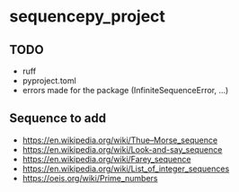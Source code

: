 # sequencepy_project

## TODO

- ruff
- pyproject.toml
- errors made for the package (InfiniteSequenceError, ...)

## Sequence to add

- https://en.wikipedia.org/wiki/Thue–Morse_sequence
- https://en.wikipedia.org/wiki/Look-and-say_sequence
- https://en.wikipedia.org/wiki/Farey_sequence
- https://en.wikipedia.org/wiki/List_of_integer_sequences
- https://oeis.org/wiki/Prime_numbers